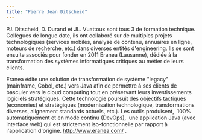 ```yaml
---
title: "Pierre Jean Ditscheid"
---
```


PJ. Ditscheid, D. Durand et JL. Vuattoux sont tous 3 de formation
technique. Collègues de longue date, ils ont collaboré sur de multiples
projets technologiques (services mobiles, analyse de contenu, annuaires
en ligne, moteurs de recherche, etc.) dans diverses entités
d'engineering. Ils se sont ensuite associés pour fonder en 2011 Eranea
(Lausanne), dédiée à la transformation des systèmes informatiques
critiques au métier de leurs clients.

Eranea édite une solution de transformation de système "legacy"
(mainframe, Cobol, etc.) vers Java afin de permettre à ses clients de
basculer vers le cloud computing tout en préservant leurs
investissements logiciels stratégiques. Cette technologie poursuit des
objectifs tactiques (économies) et stratégiques (modernisation
technologique, transformations diverses, alignement standards actuels,
etc.). Les outils produisent,  100% automatiquement et en mode continu
(DevOps),  une application Java (avec interface web) qui est strictement
iso-fonctionnelle par rapport à l'application
d'origine. <http://www.eranea.com/> .
